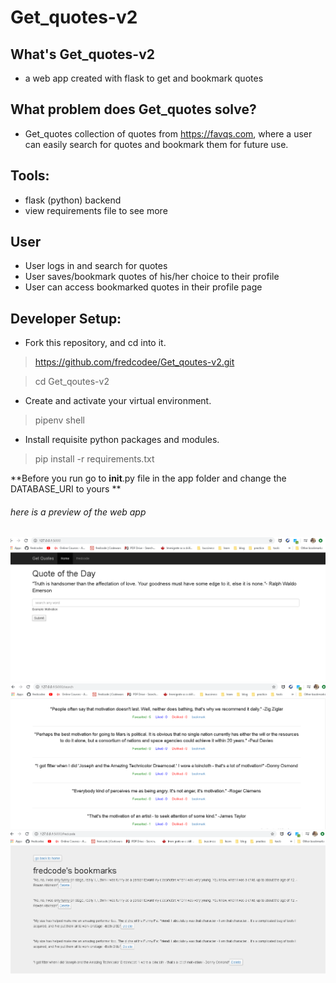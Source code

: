 # Get_quotes-v2
## What's Get_quotes-v2
- a web app created with flask to get and bookmark quotes

## What problem does Get_quotes solve?
- Get_quotes collection of quotes from https://favqs.com, where a user can easily search for quotes and bookmark them for future use.

## Tools:
- flask (python) backend
- view requirements file to see more

## User
- User logs in and search for quotes
- User saves/bookmark quotes of his/her choice to their profile
- User can access bookmarked quotes in their profile page

## Developer Setup:
- Fork this repository, and cd into it.
> https://github.com/fredcodee/Get_qoutes-v2.git

> cd Get_qoutes-v2

- Create and activate your virtual environment.
> pipenv shell

- Install requisite python packages and modules.
> pip install -r requirements.txt

**Before you run go to __init__.py file in the app folder and change the DATABASE_URI to yours **

###### here is a preview of the web app
![alt text](https://github.com/fredcodee/Get_qoutes-v2/blob/master/images/homepage.png)
![alt text](https://github.com/fredcodee/Get_qoutes-v2/blob/master/images/quotespage.png)
![alt text](https://github.com/fredcodee/Get_qoutes-v2/blob/master/images/profile.png)
